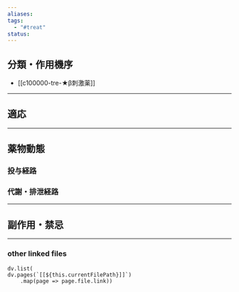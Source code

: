 ```yaml
---
aliases: 
tags:
  - "#treat"
status:
---
```

## 分類・作用機序
- [[c100000-tre-★β刺激薬]]
---
## 適応
---
## 薬物動態
### 投与経路
### 代謝・排泄経路
---
## 副作用・禁忌
---
### other linked files
```dataviewjs
dv.list(
dv.pages(`[[${this.currentFilePath}]]`)
	.map(page => page.file.link))
```

